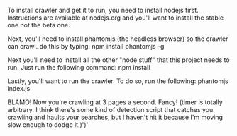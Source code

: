 To install crawler and get it to run, you need to install nodejs first. Instructions are available at nodejs.org and you'll want to install the stable one not the beta one.

Next, you'll need to install phantomjs (the headless browser) so the crawler can crawl. do this by typing:
npm install phantomjs -g

Next you'll need to install all the other "node stuff" that this project needs to run. Just run the following command:
npm install

Lastly, you'll want to run the crawler. To do so, run the following:
phantomjs index.js

BLAMO! Now you're crawling at 3 pages a second. Fancy! (timer is totally arbitrary. I think there's some kind of detection script that catches you crawling and haults your searches, but I haven't hit it because I'm moving slow enough to dodge it.)')'